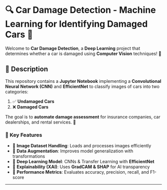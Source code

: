 # 🔍 Car Damage Detection - Machine Learning for Identifying Damaged Cars 🚗

Welcome to **Car Damage Detection**, a **Deep Learning** project that determines whether a car is damaged using **Computer Vision** techniques! 🚀  

## 📝 Description

This repository contains a **Jupyter Notebook** implementing a **Convolutional Neural Network (CNN)** and **EfficientNet** to classify images of cars into two categories:
1. ✅ **Undamaged Cars**
2. ❌ **Damaged Cars**

The goal is to **automate damage assessment** for insurance companies, car dealerships, and rental services. 🏢  

### 🔑 Key Features
- 📂 **Image Dataset Handling**: Loads and processes images efficiently
- 🔄 **Data Augmentation**: Improves model generalization with transformations
- 🧠 **Deep Learning Model**: CNNs & Transfer Learning with **EfficientNet**
- 🧐 **Explainability (XAI)**: Uses **GradCAM & SHAP** for AI transparency
- 🎯 **Performance Metrics**: Evaluates accuracy, precision, recall, and F1-score  

---

